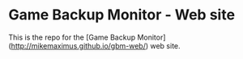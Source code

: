 # Game Backup Monitor - Web site 
This is the repo for the [Game Backup Monitor] (http://mikemaximus.github.io/gbm-web/) web site.

